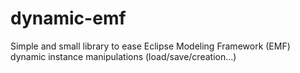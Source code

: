 # dynamic-emf
Simple and small library to ease Eclipse Modeling Framework (EMF) dynamic instance manipulations (load/save/creation...)
